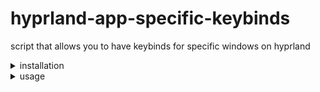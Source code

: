# hyprland-app-specific-keybinds
script that allows you to have keybinds for specific windows on hyprland
<details>
  <summary>installation</summary>
  
  ```sh
  git clone --depth 1 https://github.com/xeaft/hyprland-app-specific-keybinds
  cd hyprland-app-specific-keybinds
  chmod +x install.sh
  ./install.sh
  ```
</details>
<details>
<summary>usage</summary>
  
`exec-once = hyprwinbinds` or the path to it, if its not in PATH
  
configuration:
```bind = [class], [modifiers], [key], [dispatcher], [params]```

save that into `windowkeys.conf` in your `hypr` directory

For example:
```hyprlang
bind = kitty, meta, h, exec, kitty                        # opens another kitty instance on Meta + H if kitty is focused (why would you want this)
bind = , control, space, exec, rofi -show drun            # opens rofi on CTRL + Space if a window without a class is focused (e.g. no window whatsoever or things like some file pickers)

# whitespace doesnt matter, examples below are valid:
bind=,control,space,exec,rofi -show drun
bind  =    , control  , space   ,exec ,rofi -show drun
```

to stop hyprwinbinds: \
`hyprwinbinds stop`\
to reload the config (it doesnt reload automatically like hyprland (soon))\
`hyprwinbinds reload`
</details>
